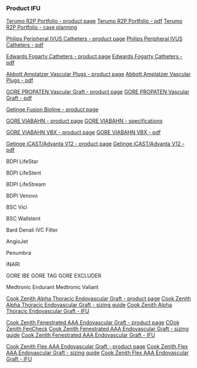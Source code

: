 ### Product IFU

[Terumo R2P Portfolio - product page](https://www.terumois.com/procedural-solutions/r2p-portfolio.html)
[Terumo R2P Portfolio - pdf](https://www.terumois.com/content/dam/terumo-www/global-shared/terumo-tis/en-us/procedural/r2p/R2P-Portfolio-Brochure.pdf)
[Terumo R2P Portfolio - case planning](https://www.terumois.com/content/dam/terumo-www/global-shared/terumo-tis/en-us/procedural/ravi/Radial-Case-Planning-Form.pdf)

[Philips Peripheral IVUS Catheters - product page](https://www.usa.philips.com/healthcare/education-resources/technologies/igt/intravascular-ultrasound-ivus/peripheral/peripheral-ivus)
[Philips Peripheral IVUS Catheters - pdf](https://www.documents.philips.com/assets/20180215/4df65d5bd1454f7ebf00a888015e4ada.pdf)

[Edwards Fogarty Catheters - product page](https://www.edwards.com/devices/catheters/clot-management)
[Edwards Fogarty Catheters - pdf](https://edwardsprod.blob.core.windows.net/media/Br/devices/catheters/clot%20management/fogartyclotmanagement.pdf)

[Abbott Amplatzer Vascular Plugs - product page](https://www.cardiovascular.abbott/int/en/hcp/products/peripheral-intervention/amplatzer-family-vascular-plugs.html)
[Abbott Amplatzer Vascular Plugs - pdf](http://www.cardion.cz/file/1290/avpfam-specsheet-intl.pdf)

[GORE PROPATEN Vascular Graft - product page](https://www.goremedical.com/products/propaten)
[GORE PROPATEN Vascular Graft - pdf](https://www.goremedical.com/resource/AY0065-EN1)

[Getinge Fusion Bioline - product page](https://www.getinge.com/us/product-catalog/fusion-bioline/)

[GORE VIABAHN - product page](https://www.goremedical.com/products/viabahn)
[GORE VIABAHN - specifications](https://www.goremedical.com/products/viabahn/specifications-us)

[GORE VIABAHN VBX - product page](https://www.goremedical.com/products/vbx)
[GORE VIABAHN VBX - pdf](https://www.goremedical.com/resource/AV1068-EN1)

[Getinge iCAST/Advanta V12 - product page](https://www.getinge.com/int/product-catalog/advanta-v12-balloon-expandable-covered-stent)
[Getinge iCAST/Advanta V12 - pdf](https://www.getinge.com/dam/hospital/documents/english/011529_v12_ld_one_page_ordering_sheet-en-non_us.pdf)

BDPI LifeStar

BDPI LifeStent

BDPI LifeStream

BDPI Venovo

BSC Vici

BSC Wallstent

Bard Denali IVC Filter

AngioJet

Penumbra

INARI

GORE IBE
GORE TAG
GORE EXCLUDER

Medtronic Endurant
Medtronic Valiant

[Cook Zenith Alpha Thoracic Endovascular Graft - product page](https://aortic.cookmedical.com/thoracic/)
[Cook Zenith Alpha Thoracic Endovascular Graft - sizing guide](https://mobileportfolio.cookmedical.com/public/16002/16002)
[Cook Zenith Alpha Thoracic Endovascular Graft - IFU](https://www.cookmedical.com/data/IFU_PDF/I-ALPHA-THORACIC-442-03.PDF)

[Cook Zenith Fenestrated AAA Endovascular Graft - product page](https://aortic.cookmedical.com/visceral/)
[COok Zenith FenCheck](https://fencheck.cookmedical.com/zenfencheck/)
[Cook Zenith Fenestrated AAA Endovascular Graft - sizing guide](https://mobileportfolio.cookmedical.com/public/12922/12922)
[Cook Zenith Fenestrated AAA Endovascular Graft - IFU](https://www.cookmedical.com/data/IFU_PDF/IFU-FU_V3.PDF)

[Cook Zenith Flex AAA Endovascular Graft - product page](https://aortic.cookmedical.com/abdominal/)
[Cook Zenith Flex AAA Endovascular Graft - sizing guide](https://mobileportfolio.cookmedical.com/public/10233/10233)
[Cook Zenith Flex AAA Endovascular Graft - IFU](https://www.cookmedical.com/data/IFU_PDF/T_ZAAAF_REV5.PDF)
